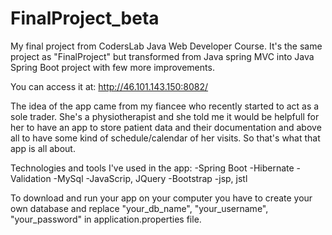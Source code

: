 # FinalProject_beta
My final project from CodersLab Java Web Developer Course. It's the same project as "FinalProject" but transformed from Java spring MVC into Java Spring Boot project with few more improvements.

You can access it at: http://46.101.143.150:8082/

The idea of the app came from my fiancee who recently started to act as a sole trader. She's a physiotherapist and she told me it would be helpfull for her to have an app to store patient data and their documentation and above all to have some kind of schedule/calendar of her visits. So that's what that app is all about.

Technologies and tools I've used in the app:
-Spring Boot
-Hibernate
-Validation
-MySql
-JavaScrip, JQuery
-Bootstrap
-jsp, jstl

To download and run your app on your computer you have to create your own database and replace "your_db_name", "your_username", "your_password" in application.properties file.

